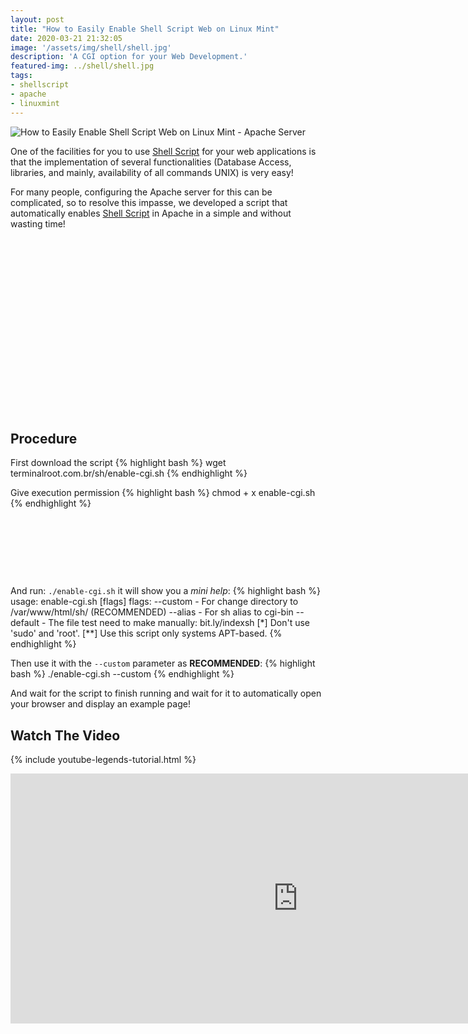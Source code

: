 ```yaml
---
layout: post
title: "How to Easily Enable Shell Script Web on Linux Mint"
date: 2020-03-21 21:32:05
image: '/assets/img/shell/shell.jpg'
description: 'A CGI option for your Web Development.'
featured-img: ../shell/shell.jpg
tags:
- shellscript
- apache
- linuxmint
---
```


![How to Easily Enable Shell Script Web on Linux Mint - Apache Server](/assets/img/shellpro/shellscript-web.jpg)

One of the facilities for you to use [Shell Script](https://en.terminalroot.com.br/shell) for your web applications is that the implementation of several functionalities (Database Access, libraries, and mainly, availability of all commands UNIX) is very easy!

For many people, configuring the Apache server for this can be complicated, so to resolve this impasse, we developed a script that automatically enables [Shell Script](https://en.terminalroot.com.br/bash) in Apache in a simple and without wasting time!

<!-- QUADRADO -->
<script async src="//pagead2.googlesyndication.com/pagead/js/adsbygoogle.js"></script>
<ins class="adsbygoogle"
style="display:inline-block;width:336px;height:280px"
data-ad-client="ca-pub-2838251107855362"
data-ad-slot="5351066970"></ins>
<script>
(adsbygoogle = window.adsbygoogle || []).push({});
</script>

## Procedure
First download the script
{% highlight bash %}
wget terminalroot.com.br/sh/enable-cgi.sh
{% endhighlight %}

Give execution permission
{% highlight bash %}
chmod + x enable-cgi.sh
{% endhighlight %}

<!-- LISTA MIN -->
<script async src="//pagead2.googlesyndication.com/pagead/js/adsbygoogle.js"></script>
<ins class="adsbygoogle"
style="display:inline-block;width:730px;height:95px"
data-ad-client="ca-pub-2838251107855362"
data-ad-slot="5351066970"></ins>
<script>
(adsbygoogle = window.adsbygoogle || []).push({});
</script>

And run: `./enable-cgi.sh` it will show you a *mini help*:
{% highlight bash %}
usage: enable-cgi.sh [flags]
flags:
     --custom  - For change directory to /var/www/html/sh/ (RECOMMENDED)
     --alias   - For sh alias to cgi-bin
     --default - The file test need to make manually: bit.ly/indexsh
[*]  Don't use 'sudo' and 'root'.
[**] Use this script only systems APT-based.
{% endhighlight %}

Then use it with the `--custom` parameter as **RECOMMENDED**:
{% highlight bash %}
./enable-cgi.sh --custom
{% endhighlight %}

And wait for the script to finish running and wait for it to automatically open your browser and display an example page!

## Watch The Video
{% include youtube-legends-tutorial.html %}

<iframe width="920" height="400" src="https://www.youtube.com/embed/JTmYcQpIISU" frameborder="0" allow="accelerometer; autoplay; encrypted-media; gyroscope; picture-in-picture" allowfullscreen></iframe>

<!-- RETANGULO LARGO 2 -->
<script async src="//pagead2.googlesyndication.com/pagead/js/adsbygoogle.js"></script>
<ins class="adsbygoogle"
style="display:block; text-align:center;"
data-ad-layout="in-article"
data-ad-format="fluid"
data-ad-client="ca-pub-2838251107855362"
data-ad-slot="8549252987"></ins>
<script>
(adsbygoogle = window.adsbygoogle || []).push({});
</script>    
